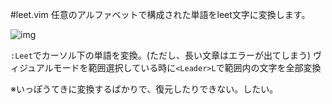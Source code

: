 #leet.vim
任意のアルファベットで構成された単語をleet文字に変換します。

![img](http://mtwtkman.com/static/g/DsijypHnG6GE/image.gif)

`:Leet`でカーソル下の単語を変換。(ただし、長い文章はエラーが出てしまう)
ヴィジュアルモードを範囲選択している時に`<Leader>L`で範囲内の文字を全部変換

※いっぽうてきに変換するばかりで、復元したりできない。したい。
